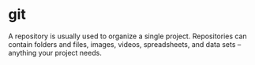 # git

A repository is usually used to organize a single project.
Repositories can contain folders and files, images, videos, spreadsheets, and data sets – anything your project needs.
